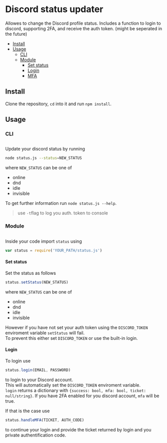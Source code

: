 # Discord status updater

Allowes to change the Discord profile status.
Includes a function to login to discord, supporting 2FA, and receive the auth token. (might be seperated in the future)


- [Install](#install)
- [Usage](#usage)
	- [CLI](#cli)
	- [Module](#module)
	  - [Set status](#set-status)
	  - [Login](#login)
	  - [MFA](#mfa)


## Install
<a name="install"></a>

Clone the repository, `cd` into it and run `npm install`.

## Usage
<a name="usage"></a>

### CLI
<a name="cli"></a>
---
Update your discord status by running
```sh
node status.js --status=NEW_STATUS
```
where `NEW_STATUS` can be one of 
- online
- dnd
- idle
- invisible

To get further information run `node status.js --help`.

> use `-t`flag to log you auth. token to console

### Module
<a name="module"></a>
---
Inside your code import `status` using

```js
var status = require('YOUR_PATH/status.js')
```

#### Set status
<a name="set-status"></a>
Set the status as follows
```js
status.setStatus(NEW_STATUS)
```
where `NEW_STATUS` can be one of 
- online
- dnd
- idle
- invisible

However if you have not set your auth token using the `DISCORD_TOKEN` enviroment variable `setStatus` will fail.\
To prevent this either set `DISCORD_TOKEN` or use the built-in login.

#### Login
<a name="login"></a>
To login use
```js
status.login(EMAIL, PASSWORD)
```
to login to your Discord account.\
This will automatically set the `DISCORD_TOKEN` enviroment variable.\
`login` returns a dictionary with `{success: bool, mfa: bool, ticket: null/string}`.
<a name="mfa"></a>
If you have 2FA enabled for you discord account, `mfa` will be true.

If that is the case use
```js
status.handleMFA(TICKET, AUTH_CODE)
```
to continue your login and provide the ticket returned by login and you private authentification code.
